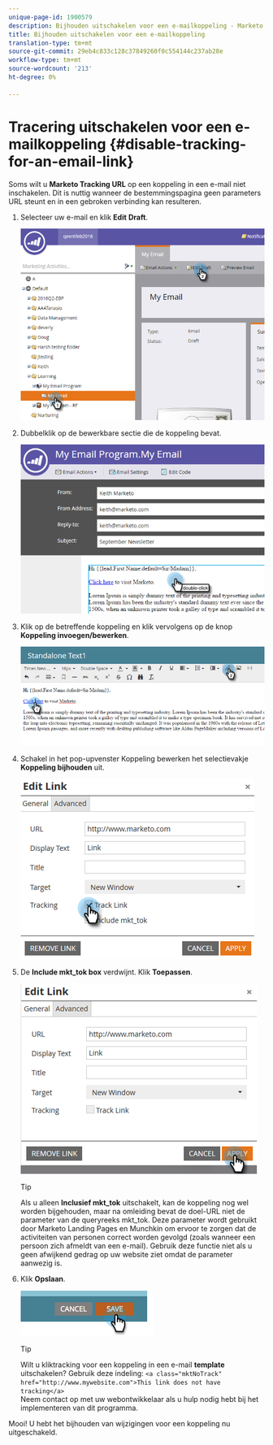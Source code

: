 ```yaml
---
unique-page-id: 1900579
description: Bijhouden uitschakelen voor een e-mailkoppeling - Marketo Docs - Productdocumentatie
title: Bijhouden uitschakelen voor een e-mailkoppeling
translation-type: tm+mt
source-git-commit: 29eb4c833c128c37849260f0c554144c237ab28e
workflow-type: tm+mt
source-wordcount: '213'
ht-degree: 0%

---
```



# Tracering uitschakelen voor een e-mailkoppeling {#disable-tracking-for-an-email-link}

Soms wilt u **Marketo Tracking URL** op een koppeling in een e-mail niet inschakelen. Dit is nuttig wanneer de bestemmingspagina geen parameters URL steunt en in een gebroken verbinding kan resulteren.

1. Selecteer uw e-mail en klik **Edit** **Draft**.

   ![](assets/one-7.png)

1. Dubbelklik op de bewerkbare sectie die de koppeling bevat.

   ![](assets/two-6.png)

1. Klik op de betreffende koppeling en klik vervolgens op de knop **Koppeling invoegen/bewerken**.

   ![](assets/three-6.png)

1. Schakel in het pop-upvenster Koppeling bewerken het selectievakje **Koppeling bijhouden** uit.

   ![](assets/four-4.png)

1. De **Include mkt_tok box** verdwijnt. Klik **Toepassen**.

   ![](assets/five-3.png)

   >[!TIP]
   >
   >Als u alleen **Inclusief mkt_tok** uitschakelt, kan de koppeling nog wel worden bijgehouden, maar na omleiding bevat de doel-URL niet de parameter van de queryreeks mkt_tok. Deze parameter wordt gebruikt door Marketo Landing Pages en Munchkin om ervoor te zorgen dat de activiteiten van personen correct worden gevolgd (zoals wanneer een persoon zich afmeldt van een e-mail). Gebruik deze functie niet als u geen afwijkend gedrag op uw website ziet omdat de parameter aanwezig is.

1. Klik **Opslaan**.

   ![](assets/image2014-9-17-22-3a25-3a20.png)

   >[!TIP]
   >
   >Wilt u kliktracking voor een koppeling in een e-mail **template** uitschakelen? Gebruik deze indeling:
   >`<a class="mktNoTrack" href="http://www.mywebsite.com">This link does not have tracking</a>`\
   >Neem contact op met uw webontwikkelaar als u hulp nodig hebt bij het implementeren van dit programma.

Mooi! U hebt het bijhouden van wijzigingen voor een koppeling nu uitgeschakeld.

